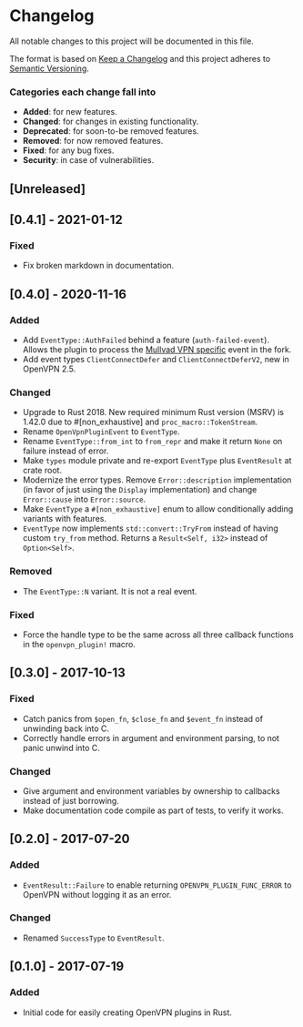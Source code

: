 # Changelog
All notable changes to this project will be documented in this file.

The format is based on [Keep a Changelog](http://keepachangelog.com/en/1.0.0/)
and this project adheres to [Semantic Versioning](http://semver.org/spec/v2.0.0.html).

### Categories each change fall into

* **Added**: for new features.
* **Changed**: for changes in existing functionality.
* **Deprecated**: for soon-to-be removed features.
* **Removed**: for now removed features.
* **Fixed**: for any bug fixes.
* **Security**: in case of vulnerabilities.


## [Unreleased]

## [0.4.1] - 2021-01-12
### Fixed
- Fix broken markdown in documentation.


## [0.4.0] - 2020-11-16
### Added
- Add `EventType::AuthFailed` behind a feature (`auth-failed-event`). Allows the plugin to process
  the [Mullvad VPN specific] event in the fork.
- Add event types `ClientConnectDefer` and `ClientConnectDeferV2`, new in OpenVPN 2.5.

[Mullvad VPN specific]: https://github.com/mullvad/openvpn

### Changed
- Upgrade to Rust 2018. New required minimum Rust version (MSRV) is 1.42.0 due to
  #[non_exhaustive] and `proc_macro::TokenStream`.
- Rename `OpenVpnPluginEvent` to `EventType`.
- Rename `EventType::from_int` to `from_repr` and make it return `None` on failure instead of error.
- Make `types` module private and re-export `EventType` plus `EventResult` at crate root.
- Modernize the error types. Remove `Error::description` implementation (in favor of just using
  the `Display` implementation) and change `Error::cause` into `Error::source`.
- Make `EventType` a `#[non_exhaustive]` enum to allow conditionally adding variants with features.
- `EventType` now implements `std::convert::TryFrom` instead of having custom `try_from` method.
  Returns a `Result<Self, i32>` instead of `Option<Self>`.

### Removed
- The `EventType::N` variant. It is not a real event.

### Fixed
- Force the handle type to be the same across all three callback functions in the `openvpn_plugin!`
  macro.


## [0.3.0] - 2017-10-13
### Fixed
- Catch panics from `$open_fn`, `$close_fn` and `$event_fn` instead of unwinding back into C.
- Correctly handle errors in argument and environment parsing, to not panic unwind into C.

### Changed
- Give argument and environment variables by ownership to callbacks instead of just borrowing.
- Make documentation code compile as part of tests, to verify it works.


## [0.2.0] - 2017-07-20
### Added
- `EventResult::Failure` to enable returning `OPENVPN_PLUGIN_FUNC_ERROR` to OpenVPN without logging
  it as an error.

### Changed
- Renamed `SuccessType` to `EventResult`.


## [0.1.0] - 2017-07-19
### Added
- Initial code for easily creating OpenVPN plugins in Rust.
